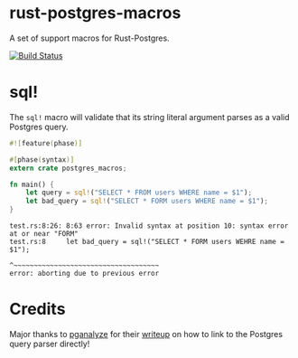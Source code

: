 rust-postgres-macros
====================

A set of support macros for Rust-Postgres.

[![Build Status](https://travis-ci.org/sfackler/rust-postgres-macros.svg?branch=master)](https://travis-ci.org/sfackler/rust-postgres-macros)

sql!
====

The `sql!` macro will validate that its string literal argument parses as a
valid Postgres query.

```rust
#![feature(phase)]

#[phase(syntax)]
extern crate postgres_macros;

fn main() {
    let query = sql!("SELECT * FROM users WHERE name = $1");
    let bad_query = sql!("SELECT * FORM users WHERE name = $1");
}
```

```
test.rs:8:26: 8:63 error: Invalid syntax at position 10: syntax error at or near "FORM"
test.rs:8     let bad_query = sql!("SELECT * FORM users WEHRE name = $1");
                                   ^~~~~~~~~~~~~~~~~~~~~~~~~~~~~~~~~~~~~
error: aborting due to previous error
```

Credits
=======

Major thanks to [pganalyze](http://pganalyze.com) for their
[writeup](https://pganalyze.com/blog/parse-postgresql-queries-in-ruby.html) on
how to link to the Postgres query parser directly!
